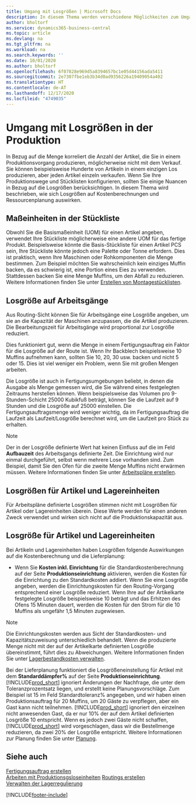 ```yaml
---
title: Umgang mit Losgrößen | Microsoft Docs
description: In diesem Thema werden verschiedene Möglichkeiten zum Umgang mit Losgrößen beschrieben.
author: bholtorf
ms.service: dynamics365-business-central
ms.topic: article
ms.devlang: na
ms.tgt_pltfrm: na
ms.workload: na
ms.search.keywords: ''
ms.date: 10/01/2020
ms.author: bholtorf
ms.openlocfilehash: 6f07828e969d5a8394657bc1e05d44156ada5411
ms.sourcegitcommit: 2e7307fbe1eb3b34d0ad9356226a19409054a402
ms.translationtype: HT
ms.contentlocale: de-AT
ms.lasthandoff: 12/17/2020
ms.locfileid: "4749035"
---
```

# <a name="handling-lot-sizes-in-production"></a>Umgang mit Losgrößen in der Produktion
In Bezug auf die Menge korreliert die Anzahl der Artikel, die Sie in einem Produktionsvorgang produzieren, möglicherweise nicht mit dem Verkauf. Sie können beispielsweise Hunderte von Artikeln in einem einzigen Los produzieren, aber jeden Artikel einzeln verkaufen. Wenn Sie Ihre Produktionswege und Stücklisten konfigurieren, sollten Sie einige Nuancen in Bezug auf die Losgrößen berücksichtigen. In diesem Thema wird beschrieben, wie sich Losgrößen auf Kostenberechnungen und Ressourcenplanung auswirken.

## <a name="units-of-measure-in-production-bill-of-materials"></a>Maßeinheiten in der Stückliste
Obwohl Sie die Basismaßeinheit (UOM) für einen Artikel angeben, verwendet Ihre Stückliste möglicherweise eine andere UOM für das fertige Produkt. Beispielsweise könnte die Basis-Stückliste für einen Artikel PCS sein, Ihre Stückliste könnte jedoch eine Palette oder Tonne erfordern. Dies ist praktisch, wenn Ihre Maschinen oder Rohkomponenten die Menge bestimmen. Zum Beispiel möchten Sie wahrscheinlich kein einziges Muffin backen, da es schwierig ist, eine Portion eines Eies zu verwenden. Stattdessen backen Sie eine Menge Muffins, um den Abfall zu reduzieren. Weitere Informationen finden Sie unter [Erstellen von Montagestücklisten](production-how-to-create-production-boms.md).

## <a name="lot-size-on-routing-lines"></a>Losgröße auf Arbeitsgänge
Aus Routing-Sicht können Sie für Arbeitsgänge eine Losgröße angeben, um sie an die Kapazität der Maschinen anzupassen, die die Artikel produzieren. Die Bearbeitungszeit für Arbeitsgänge wird proportional zur Losgröße reduziert. 

Dies funktioniert gut, wenn die Menge in einem Fertigungsauftrag ein Faktor für die Losgröße auf der Route ist. Wenn Ihr Backblech beispielsweise 10 Muffins aufnehmen kann, sollten Sie 10, 20, 30 usw. backen und nicht 5 oder 15.  Dies ist viel weniger ein Problem, wenn Sie mit großen Mengen arbeiten.

Die Losgröße ist auch in Fertigungsumgebungen beliebt, in denen die Ausgabe als Menge gemessen wird, die Sie während eines festgelegten Zeitraums herstellen können. Wenn beispielsweise das Volumen pro 9-Stunden-Schicht 25000 Kubikfuß beträgt, können Sie die Laufzeit auf 9 Stunden und die Losgröße auf 25000 einstellen.
Die Fertigungsauftragsmenge wird weniger wichtig, da im Fertigungsauftrag die Laufzeit als Laufzeit/Losgröße berechnet wird, um die Laufzeit pro Stück zu erhalten.
 
> [!NOTE]
> Der in der Losgröße definierte Wert hat keinen Einfluss auf die im Feld **Aufbauzeit** des Arbeitsgangs definierte Zeit. Die Einrichtung wird nur einmal durchgeführt, selbst wenn mehrere Lose vorhanden sind. Zum Beispiel, damit Sie den Ofen für die zweite Menge Muffins nicht erwärmen müssen. Weitere Informationen finden Sie unter [Arbeitspläne erstellen](production-how-to-create-routings.md).

## <a name="lot-sizes-for-items-and-stockkeeping-units"></a>Losgrößen für Artikel und Lagereinheiten
Für Arbeitspläne definierte Losgrößen stimmen nicht mit Losgrößen für Artikel oder Lagereinheiten überein. Diese Werte werden für einen anderen Zweck verwendet und wirken sich nicht auf die Produktionskapazität aus. 

## <a name="lot-size-on-item-and-stockkeeping-units"></a>Losgröße für Artikel und Lagereinheiten
Bei Artikeln und Lagereinheiten haben Losgrößen folgende Auswirkungen auf die Kostenberechnung und die Lieferplanung:

* Wenn Sie **Kosten inkl. Einrichtung** für die Standardkostenberechnung auf der Seite **Produktionseinrichtung** aktivieren, werden die Kosten für die Einrichtung zu den Standardkosten addiert. Wenn Sie eine Losgröße angeben, werden die Einrichtungskosten für den Routing-Vorgang entsprechend einer Losgröße reduziert. Wenn Ihre auf der Artikelkarte festgelegte Losgröße beispielsweise 10 beträgt und das Erhitzen des Ofens 15 Minuten dauert, werden die Kosten für den Strom für die 10 Muffins als ungefähr 1,5 Minuten zugewiesen. 

> [!NOTE]
> Die Einrichtungskosten werden aus Sicht der Standardkosten- und Kapazitätszuweisung unterschiedlich behandelt. Wenn die produzierte Menge nicht mit der auf der Artikelkarte definierten Losgröße übereinstimmt, führt dies zu Abweichungen. Weitere Informationen finden Sie unter [Lagerbestandkosten verwalten](finance-manage-inventory-costs.md). <!--not sure that I got this part right seems to repeat the first example.-->

Bei der Lieferplanung funktioniert die Losgrößeneinstellung für Artikel mit dem **Standarddämpfer%** auf der Seite **Produktionseinrichtung**. [!INCLUDE[prod_short](includes/prod_short.md)] ignoriert Änderungen der Nachfrage, die unter dem Toleranzprozentsatz liegen, und erstellt keine Planungsvorschläge. Zum Beispiel ist 15 im Feld Standardtoleranz% angegeben, und wir haben einen Produktionsauftrag für 20 Muffins, um 20 Gäste zu verpflegen, aber ein Gast kann nicht teilnehmen. [!INCLUDE[prod_short](includes/prod_short.md)] ignoriert den einzelnen nicht anwesenden Gast, da er nur 10% der auf dem Artikel definierten Losgröße 10 entspricht. Wenn es jedoch zwei Gäste nicht schaffen, [!INCLUDE[prod_short](includes/prod_short.md)] wird vorgeschlagen, dass wir die Bestellmenge reduzieren, da zwei 20% der Losgröße entspricht. Weitere Informationen zur Planung finden Sie unter [Planung](production-planning.md).

## <a name="see-also"></a>Siehe auch
[Fertigungsauftrag erstellen](production-how-to-create-production-boms.md)  
[Arbeiten mit Produktionsgsloseinheiten](production-how-to-use-the-manufacturing-batch-unit-of-measure.md)
[Routings erstellen](production-how-to-create-routings.md)  
[Verwalten der Lagerregulierung](finance-manage-inventory-costs.md)


[!INCLUDE[footer-include](includes/footer-banner.md)]